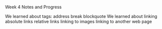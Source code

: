 Week 4 Notes and Progress

We learned about tags:
    address
    break
    blockquote
We learned about linking
    absolute links
    relative links
    linking to images
    linking to another web page
